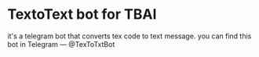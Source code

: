 # TextoText bot for TBAI
it's a telegram bot that converts tex code to text message.
you can find this bot in Telegram — @TexToTxtBot
